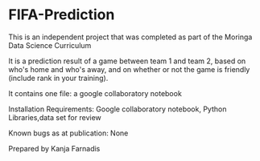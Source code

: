 # FIFA-Prediction
This is an independent project that was completed as part of the Moringa Data Science Curriculum

It is a prediction result of a game between team 1 and team 2, based on who's home and who's away, and on whether or not the game is friendly (include rank in your training).

It contains one file: a google collaboratory notebook

Installation Requirements: Google collaboratory notebook, Python Libraries,data set for review

Known bugs as at publication: None

Prepared by Kanja Farnadis
